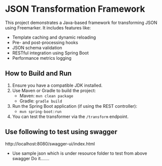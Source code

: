# JSON Transformation Framework

This project demonstrates a Java-based framework for transforming JSON using Freemarker. It includes features like:
- Template caching and dynamic reloading
- Pre- and post-processing hooks
- JSON schema validation
- RESTful integration using Spring Boot
- Performance metrics logging

## How to Build and Run

1. Ensure you have a compatible JDK installed.
2. Use Maven or Gradle to build the project:
    - Maven: `mvn clean package`
    - Gradle: `gradle build`
3. Run the Spring Boot application (if using the REST controller):
    - `mvn spring-boot:run`
4. You can test the transformer via the `/transform` endpoint.


## Use following to test using swagger
http://localhost:8080/swagger-ui/index.html
- Use sample json which is under resource folder to test from
  above swagger
  Do it.......
